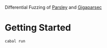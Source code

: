 Differential Fuzzing of [Parsley](https://github.com/j-mie6/parsley) and [Gigaparsec](https://github.com/j-mie6/gigaparsec)

# Getting Started

```
cabal run
